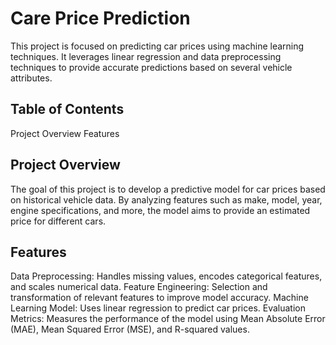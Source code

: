 # Care Price Prediction
This project is focused on predicting car prices using machine learning techniques. It leverages linear regression and data preprocessing techniques to provide accurate predictions based on several vehicle attributes.

## Table of Contents
 Project Overview
 Features

## Project Overview
The goal of this project is to develop a predictive model for car prices based on historical vehicle data. By analyzing features such as make, model, year, engine specifications, and more, the model aims to provide an estimated price for different cars.

## Features
Data Preprocessing: Handles missing values, encodes categorical features, and scales numerical data.
Feature Engineering: Selection and transformation of relevant features to improve model accuracy.
Machine Learning Model: Uses linear regression to predict car prices.
Evaluation Metrics: Measures the performance of the model using Mean Absolute Error (MAE), Mean Squared Error (MSE), and R-squared values.
